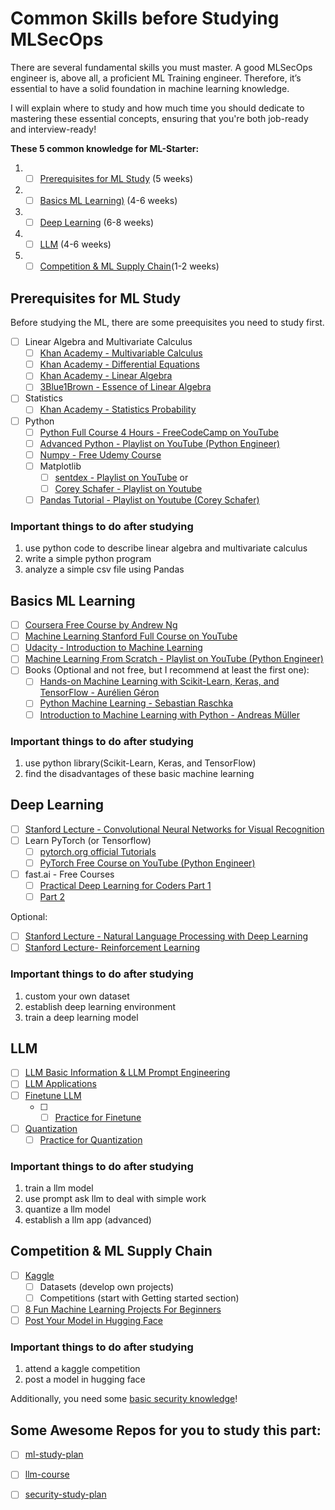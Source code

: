 # Common Skills before Studying MLSecOps

There are several fundamental skills you must master. A good MLSecOps engineer is, above all, a proficient ML Training engineer. Therefore, it’s essential to have a solid foundation in machine learning knowledge.

I will explain where to study and how much time you should dedicate to mastering these essential concepts, ensuring that you're both job-ready and interview-ready!

**These 5 common knowledge for ML-Starter:**

1. -[ ] [Prerequisites for ML Study](#prerequisites-for-ml-study) (5 weeks)
2. -[ ] [Basics ML Learning)](#basics-ml-learning) (4-6 weeks)
3. -[ ] [Deep Learning](#deep-learning) (6-8 weeks)
4. -[ ] [LLM](#llm) (4-6 weeks)
5. -[ ] [Competition & ML Supply Chain](#competition-&-ml-supply-chain)(1-2 weeks)

## Prerequisites for ML Study

Before studying the ML, there are some preequisites you need to study first.

- [ ] Linear Algebra and Multivariate Calculus
    - [ ] [Khan Academy - Multivariable Calculus](https://www.khanacademy.org/math/multivariable-calculus)
    - [ ] [Khan Academy - Differential Equations](https://www.khanacademy.org/math/differential-equations)
    - [ ] [Khan Academy - Linear Algebra](https://www.khanacademy.org/math/linear-algebra)
    - [ ] [3Blue1Brown - Essence of Linear Algebra](https://www.3blue1brown.com/essence-of-linear-algebra-page/)
- [ ] Statistics
    - [ ] [Khan Academy - Statistics Probability](https://www.khanacademy.org/math/statistics-probability)

- [ ] Python
    - [ ] [Python Full Course 4 Hours - FreeCodeCamp on YouTube](https://www.youtube.com/watch?v=rfscVS0vtbw) 
    - [ ] [Advanced Python - Playlist on YouTube (Python Engineer)](https://www.youtube.com/watch?v=QLTdOEn79Rc&list=PLqnslRFeH2UqLwzS0AwKDKLrpYBKzLBy2)
    - [ ] [Numpy - Free Udemy Course](https://www.udemy.com/course/deep-learning-prerequisites-the-numpy-stack-in-python/)
    - [ ] Matplotlib
        - [ ] [sentdex - Playlist on YouTube](https://www.youtube.com/watch?v=q7Bo_J8x_dw&list=PLQVvvaa0QuDfefDfXb9Yf0la1fPDKluPF) or
        - [ ] [Corey Schafer - Playlist on Youtube](https://www.youtube.com/watch?v=UO98lJQ3QGI&list=PL-osiE80TeTvipOqomVEeZ1HRrcEvtZB_)
    - [ ] [Pandas Tutorial - Playlist on Youtube (Corey Schafer)](https://www.youtube.com/watch?v=ZyhVh-qRZPA&list=PL-osiE80TeTsWmV9i9c58mdDCSskIFdDS)

### Important things to do after studying

1. use python code to describe linear algebra and multivariate calculus
2.  write a simple python program
3. analyze a simple csv file using Pandas

## Basics ML Learning

- [ ] [Coursera Free Course by Andrew Ng](https://www.coursera.org/learn/machine-learning)
- [ ] [Machine Learning Stanford Full Course on YouTube](https://www.youtube.com/watch?v=PPLop4L2eGk&list=PLLssT5z_DsK-h9vYZkQkYNWcItqhlRJLN)
- [ ] [Udacity - Introduction to Machine Learning](https://www.udacity.com/course/intro-to-machine-learning--ud120)
- [ ] [Machine Learning From Scratch - Playlist on YouTube (Python Engineer)](https://www.youtube.com/watch?v=ngLyX54e1LU&list=PLqnslRFeH2Upcrywf-u2etjdxxkL8nl7E)
- [ ] Books (Optional and not free, but I recommend at least the first one):
    - [ ] [Hands-on Machine Learning with Scikit-Learn, Keras, and TensorFlow - Aurélien Géron](https://www.amazon.com/Hands-Machine-Learning-Scikit-Learn-TensorFlow/dp/1492032646/ref=sr_1_1?crid=1J69S9GKU93E4&keywords=hands+on+machine+learning+with+scikit-learn+and+tensorflow+2&qid=1584648367&sprefix=hands+o%2Caps%2C256&sr=8-1)
    - [ ] [Python Machine Learning - Sebastian Raschka](https://www.amazon.com/Python-Machine-Learning-scikit-learn-TensorFlow/dp/1789955750/ref=sr_1_1?crid=L7PEHL95RXH4&keywords=python+machine+learning&qid=1584648438&sprefix=python+ma%2Caps%2C230&sr=8-1)
    - [ ] [Introduction to Machine Learning with Python - Andreas Müller](https://www.amazon.com/Introduction-Machine-Learning-Python-Scientists/dp/1449369413/ref=sr_1_1?crid=WAQPG9CEM3W&keywords=introduction+to+machine+learning+with+python&qid=1584648523&sprefix=introduc%2Caps%2C238&sr=8-1)

### Important things to do after studying

1. use python library(Scikit-Learn, Keras, and TensorFlow)
2. find the disadvantages of these basic machine learning

## Deep Learning
- [ ] [Stanford Lecture - Convolutional Neural Networks for Visual Recognition](https://www.youtube.com/watch?v=vT1JzLTH4G4&list=PL3FW7Lu3i5JvHM8ljYj-zLfQRF3EO8sYv)
- [ ] Learn PyTorch (or Tensorflow)
    - [ ] [pytorch.org official Tutorials](https://pytorch.org/tutorials/)
    - [ ] [PyTorch Free Course on YouTube (Python Engineer)](https://www.youtube.com/watch?v=EMXfZB8FVUA&list=PLqnslRFeH2UrcDBWF5mfPGpqQDSta6VK4)
- [ ] fast.ai - Free Courses
    - [ ] [Practical Deep Learning for Coders Part 1](https://www.fast.ai/)
    - [ ] [Part 2](https://course.fast.ai/part2)

Optional:
- [ ] [Stanford Lecture - Natural Language Processing with Deep Learning](https://www.youtube.com/watch?v=8rXD5-xhemo&list=PLoROMvodv4rOhcuXMZkNm7j3fVwBBY42z)
- [ ] [Stanford Lecture- Reinforcement Learning](https://www.youtube.com/watch?v=FgzM3zpZ55o&list=PLoROMvodv4rOSOPzutgyCTapiGlY2Nd8u)

### Important things to do after studying

1. custom your own dataset
2. establish deep learning environment
3. train a deep learning model

## LLM

- [ ] [LLM Basic Information & LLM Prompt Engineering](https://learnprompting.org/docs/basics/introduction)
- [ ] [LLM Applications](https://learnprompting.org/docs/basic_applications/introduction)
- [ ] [Finetune LLM](https://arxiv.org/html/2408.13296v1)
    - [ ] - [ ] [Practice for Finetune](https://github.com/ashishpatel26/LLM-Finetuning)
- [ ] [Quantization](https://huggingface.co/docs/optimum/en/concept_guides/quantization)
    - [ ] [Practice for Quantization](https://github.com/mlabonne/llm-course?tab=readme-ov-file#quantization)

### Important things to do after studying

1. train a llm model 
2. use prompt ask llm to deal with simple work
3. quantize a llm model
4. establish a llm app (advanced)


## Competition & ML Supply Chain
- [ ] [Kaggle](https://www.kaggle.com/)
    - [ ] Datasets (develop own projects)
    - [ ] Competitions (start with Getting started section)
- [ ] [8 Fun Machine Learning Projects For Beginners](https://elitedatascience.com/machine-learning-projects-for-beginners)
- [ ] [Post Your Model in Hugging Face](https://huggingface.co/docs/hub/repositories-getting-started)

### Important things to do after studying

1. attend a kaggle competition
2. post a model in hugging face

Additionally, you need some [basic security knowledge](https://github.com/jassics/security-study-plan/blob/main/common-skills-study-plan.md)!

## Some Awesome Repos for you to study this part:

- [ ] [ml-study-plan](https://github.com/patrickloeber/ml-study-plan)
- [ ] [llm-course](https://github.com/mlabonne/llm-course)
- [ ] [security-study-plan](https://github.com/jassics/security-study-plan)



